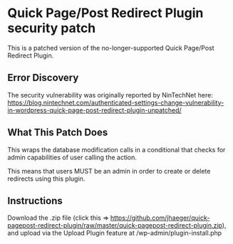 # Quick Page/Post Redirect Plugin security patch
This is a patched version of the no-longer-supported Quick Page/Post Redirect Plugin. 

## Error Discovery
The security vulnerability was originally reported by NinTechNet here: 
https://blog.nintechnet.com/authenticated-settings-change-vulnerability-in-wordpress-quick-page-post-redirect-plugin-unpatched/

## What This Patch Does
This wraps the database modification calls in a conditional that checks for admin capabilities of user calling the action. 

This means that users MUST be an admin in order to create or delete redirects using this plugin. 

## Instructions
Download the .zip file (click this => https://github.com/jhaeger/quick-pagepost-redirect-plugin/raw/master/quick-pagepost-redirect-plugin.zip), and upload via the Upload Plugin feature at /wp-admin/plugin-install.php
